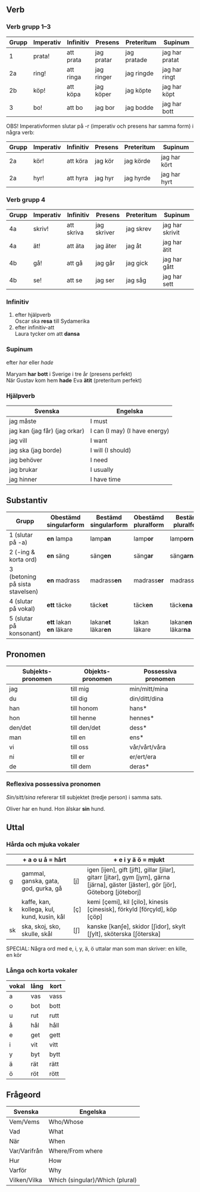 ## Verb

### Verb grupp 1–3

| Grupp | Imperativ | Infinitiv | Presens    | Preteritum  | Supinum        |
| ----- | --------- | --------- | ---------- | ----------- | -------------- |
| 1     | prata!    | att prata | jag pratar | jag pratade | jag har pratat |
| 2a    | ring!     | att ringa | jag ringer | jag ringde  | jag har ringt  |
| 2b    | köp!      | att köpa  | jag köper  | jag köpte   | jag har köpt   |
| 3     | bo!       | att bo    | jag bor    | jag bodde   | jag har bott   |

OBS! Imperativformen slutar på -r (imperativ och presens har samma form) i några verb:

| Grupp | Imperativ | Infinitiv | Presens | Preteritum | Supinum      |
| ----- | --------- | --------- | ------- | ---------- | ------------ |
| 2a    | kör!      | att köra  | jag kör | jag körde  | jag har kört |
| 2a    | hyr!      | att hyra  | jag hyr | jag hyrde  | jag har hyrt |

### Verb grupp 4

| Grupp | Imperativ | Infinitiv  | Presens     | Preteritum | Supinum         |
| ----- | --------- | ---------- | ----------- | ---------- | --------------- |
| 4a    | skriv!    | att skriva | jag skriver | jag skrev  | jag har skrivit |
| 4a    | ät!       | att äta    | jag äter    | jag åt     | jag har ätit    |
| 4b    | gå!       | att gå     | jag går     | jag gick   | jag har gått    |
| 4b    | se!       | att se     | jag ser     | jag såg    | jag har sett    |

### Infinitiv

1. efter hjälpverb<br />Oscar ska **resa** till Sydamerika
2. efter infinitiv-att<br />Laura tycker om att **dansa**

### Supinum

efter *har* eller *hade*

Maryam **har** **bott** i Sverige i tre år (presens perfekt)<br />
När Gustav kom hem **hade** Eva **ätit** (preteritum perfekt)

### Hjälpverb

| Svenska                       | Engelska                      |
| ----------------------------- | ----------------------------- |
| jag måste                     | I must                        |
| jag kan (jag får) (jag orkar) | I can (I may) (I have energy) |
| jag vill                      | I want                        |
| jag ska (jag borde)           | I will (I should)             |
| jag behöver                   | I need                        |
| jag brukar                    | I usually                     |
| jag hinner                    | I have time                   |

## Substantiv

| Grupp                           | Obestämd singularform            | Bestämd singularform         | Obestämd pluralform | Bestämd pluralform           |
| ------------------------------- | -------------------------------- | ---------------------------- | ------------------- | ---------------------------- |
| 1 (slutar på -a)                | **en** lampa                     | lamp**an**                   | lamp**or**          | lamp**orna**                 |
| 2 (-ing & korta ord)            | **en** säng                      | säng**en**                   | säng**ar**          | säng**arna**                 |
| 3 (betoning på sista stavelsen) | **en** madrass                   | madrass**en**                | madrass**er**       | madrass**erna**              |
| 4 (slutar på vokal)             | **ett** täcke                    | täck**et**                   | täck**en**          | täck**ena**                  |
| 5 (slutar på konsonant)         | **ett** lakan<br />**en** läkare | lakan**et**<br />läkar**en** | lakan<br />läkare   | lakan**en**<br />läkar**na** |

## Pronomen

| Subjekts-pronomen | Objekts-pronomen | Possessiva pronomen |
| ----------------- | ---------------- | ------------------- |
| jag               | till mig         | min/mitt/mina       |
| du                | till dig         | din/ditt/dina       |
| han               | till honom       | hans*               |
| hon               | till henne       | hennes*             |
| den/det           | till den/det     | dess*               |
| man               | till en          | ens*                |
| vi                | till oss         | vår/vårt/våra       |
| ni                | till er          | er/ert/era          |
| de                | till dem         | deras*              |

### Reflexiva possessiva pronomen

*Sin/sitt/sina* refererar till subjektet (tredje person) i samma sats.

Oliver har en hund. Hon älskar **sin** hund.

## Uttal

### Hårda och mjuka vokaler

|      | + a o u å = hårt                           |      | + e i y ä ö = mjukt                                          |
| ---- | ------------------------------------------ | ---- | ------------------------------------------------------------ |
| g    | gammal, ganska, gata, god, gurka, gå       | [j]  | igen [ijen], gift [jift], gillar [jilar], gitarr [jitar], gym [jym], gärna [järna], gäster [jäster], gör [jör], Göteborg [jöteborj] |
| k    | kaffe, kan, kollega, kul, kund, kusin, kål | [ç]  | kemi [çemi], kil [çilo], kinesis [çinesisk], förkyld [förçyld], köp [çöp] |
| sk   | ska, skoj, sko, skulle, skål               | [ʃ]  | kanske [kanʃe], skidor [ʃidor], skylt [ʃylt], sköterska [ʃöterska] |

SPECIAL: Några ord med e, i, y, ä, ö uttalar man som man skriver: en kille, en kör

### Långa och korta vokaler

| vokal | lång | kort |
| ----- | ---- | ---- |
| a     | vas  | vass |
| o     | bot  | bott |
| u     | rut  | rutt |
| å     | hål  | håll |
| e     | get  | gett |
| i     | vit  | vitt |
| y     | byt  | bytt |
| ä     | rät  | rätt |
| ö     | röt  | rött |

## Frågeord

| Svenska      | Engelska                        |
| ------------ | ------------------------------- |
| Vem/Vems     | Who/Whose                       |
| Vad          | What                            |
| När          | When                            |
| Var/Varifrån | Where/From where                |
| Hur          | How                             |
| Varför       | Why                             |
| Vilken/Vilka | Which (singular)/Which (plural) |

